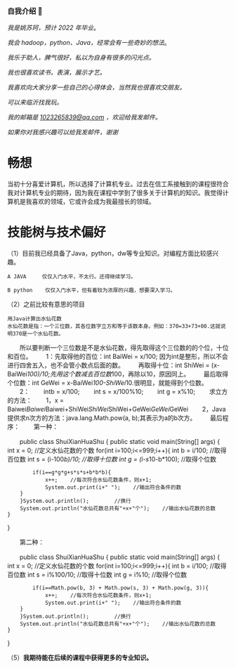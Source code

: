 ### 自我介绍 👋
*我是姚苏珂，预计 2022 年毕业*。

*我会 hadoop，python、Java，经常会有一些奇妙的想法*。

*我乐于助人，脾气很好，私以为自身有很多的闪光点。*

*我也很喜欢读书，表演，展示才艺。*

*我喜欢向大家分享一些自己的心得体会，当然我也很喜欢交朋友。*

*可以来临沂找我玩。*


*我的邮箱是 1023265839@qq.com ，欢迎给我发邮件。*

*如果你对我感兴趣可以给我发邮件，谢谢*


# 畅想
当初十分喜爱计算机，所以选择了计算机专业。过去在信工系接触到的课程很符合我对计算机专业的期待，因为我在课程中学到了很多关于计算机的知识。我觉得计算机是我喜欢的领域，它或许会成为我最擅长的领域。
# 技能树与技术偏好
（1）目前我已经具备了Java，python，dw等专业知识。对编程方面比较感兴趣。

    A JAVA     仅仅入门水平，不太行。还得继续学习。
    
    B python    仅仅入门水平，但有着较为浓厚的兴趣，想要深入学习。
    
（2）之前比较有意思的项目



    用Java计算出水仙花数
    水仙花数是指：一个三位数，其各位数字立方和等于该数本身。例如：370=33+73+00.这就说明370是一个水仙花数。
　　所以要判断一个三位数是不是水仙花数，得先取得这个三位数的的个位，十位和百位。
　　1：先取得他的百位：int BaiWei = x/100; 因为int是整形，所以不会进行四舍五入，也不会管小数点后面的数。
　　再取得十位：int ShiWei = (x-BaiWei*100)/10;先用这个数减去百位数*100，再除以10，原因同上。
　　最后取得个位数：int GeWei = x-BaiWei*100-ShiWei*10.很明显，就能得到个位数。
　　2：
　　intb = x/100;
　　int s = x/100%10;
　　int g =  x%10;
　　求立方的方法：
　　1，x = Baiwei*Baiwei*Baiwei+ShiWei*ShiWei*ShiWei+GeWei*GeWei*GeWei
　　2，Java提供求n次方的方法：java.lang.Math.pow(a, b);其表示为a的b次方。
　　最后程序：
　　第一种：

　　public class ShuiXianHuaShu {
    public static void main(String[] args) {
        int x = 0;        //定义水仙花数的个数
        for(int i=100;i<=999;i++){
            int b = i/100;        //取得百位数
            int s = (i-100*b)/10;        //取得十位数
            int g = (i-s*10-b*100);        //取得个位数
            
            if(i==g*g*g+s*s*s+b*b*b){
                x++;    //每次符合水仙花数条件，则x+1;
                System.out.print(i+" ");    //输出符合条件的数
        }
        }System.out.println();        //换行
        System.out.println("水仙花数总共有"+x+"个");    //输出水仙花数的总数
    }
}

　　第二种：

　　public class ShuiXianHuaShu {
    public static void main(String[] args) {
        int x = 0;        //定义水仙花数的个数
        for(int i=100;i<=999;i++){
            int b = i/100;        //取得百位数
            int s = i%100/10;        //取得十位数
            int g = i%10;        //取得个位数
            
            if(i==Math.pow(b, 3) + Math.pow(s, 3) + Math.pow(g, 3)){
                x++;    //每次符合水仙花数条件，则x+1;
                System.out.print(i+" ");    //输出符合条件的数
        }
        }System.out.println();        //换行
        System.out.println("水仙花数总共有"+x+"个");    //输出水仙花数的总数
    }
}


 （5）**我期待能在后续的课程中获得更多的专业知识。**
 
 
 

<!--
**piao0804/piao0804** is a ✨ _special_ ✨ repository because its `README.md` (this file) appears on your GitHub profile.


- 🔭 I’m currently working on ...
- 🌱 I’m currently learning ...
- 👯 I’m looking to collaborate on ...
- 🤔 I’m looking for help with ...
- 💬 Ask me about ...
- 📫 How to reach me: ...
- 😄 Pronouns: ...
- ⚡ Fun fact: ...
-->
